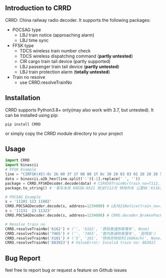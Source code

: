 ## Introduction to CRRD
CRRD: China railway radio decoder. It supports the following packages:
- POCSAG type
    - LBJ train notice (approaching alarm)
    - LBJ time sync
- FFSK type
    - TDCS wireless train number check
    - TDCS wireless dispatching command (**partly untested**)
    - CIR cargo train tail device (partly supported)
    - LBJ passenger train tail device (**partly untested**)
    - LBJ train protection alarm (**totally untested**)
- Train no resolve
    - use CRRD.resolveTrainNo
## Installation
CRRD supports Python3.8+ only(may also work with 3.7, but untested). It can be installed using pip:
```shell script
pip install CRRD
```
or simply copy the CRRD module directory to your project

## Usage
```python
import CRRD
import binascii
# FFSK Example
line = "CIRFSK(45):0c 2b 00 3f 1f 00 00 1f 8c 30 20 03 03 01 20 20 20 54 70 00 00 f2 00 09 02 33 b7 11 7c 44 02 c8 03 95 01 11 82 00 f1 01 6e c3 41 ce b1 "
data = binascii.a2b_hex(line.split(':')[-1].replace(' ', ''))
package = CRRD.FFSKDecoder.decode(data) # CIR450TrainNo(train_no=T112, speed=124, mileage=1161.011)
package.to_string() # '客车本务 HXD3D-0521 担当T112次 特快列车 公里标：K1161+011(-) 速度：124km/h 总重: 968t 辆数:17 计长:40.5 区段号:241 1 司机号:4309870 车站号:130 进站'

# POCSAG Example
s = '11101 123 11882'
CRRD.POCSAGDecoder.decode(s, address=1234000) # LBJ821Notice(train_no=11101, speed=123, mileage=Decimal('1188.2'))
s = '1]231  23 11323'
CRRD.POCSAGDecoder.decode(s, address=1234000) # CRRD.decoder.BrokenPackage: Broken Package: Part1

# Resolve train no
CRRD.resolveTrainNo('6162') # ('', '6162', '跨局普通旅客慢车', None)
CRRD.resolveTrainNo('7465') # ('', '7465', '管内普通旅客慢车', '昆明局')
CRRD.resolveTrainNo('X101') # ('X', '101', '特快货物班列(160km/h)', None)
CRRD.resolveTrainNo('88392J') # ValueError: Invalid train no: 88392J
```


## Bug Report
feel free to report bug or request a feature on Github issues